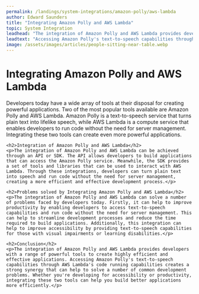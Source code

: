 ```yaml
---
permalink: /landings/system-integrations/amazon-polly/aws-lambda
author: Edward Saunders
title: "Integrating Amazon Polly and AWS Lambda"
topic: System Integration
leadhead: "The integration of Amazon Polly and AWS Lambda provides developers with a range of powerful tools to create highly efficient and effective applications"
leadtext: "Accessing Amazon Polly's text-to-speech capabilities through AWS Lambda's code running capabilities creates a strong synergy that can help to solve a number of common development problems. Whether you're developing for accessibility or productivity, integrating these two tools can help you build better applications more efficiently."
image: /assets/images/articles/people-sitting-near-table.webp
---
```

<div class="arttext">	<h1>Integrating Amazon Polly and AWS Lambda</h1>
	<p>Developers today have a wide array of tools at their disposal for creating powerful applications. Two of the most popular tools available are Amazon Polly and AWS Lambda. Amazon Polly is a text-to-speech service that turns plain text into lifelike speech, while AWS Lambda is a compute service that enables developers to run code without the need for server management. Integrating these two tools can create even more powerful applications.</p>

	<h2>Integration of Amazon Polly and AWS Lambda</h2>
	<p>The integration of Amazon Polly and AWS Lambda can be achieved through an API or SDK. The API allows developers to build applications that can access the Amazon Polly service. Meanwhile, the SDK provides a set of tools and libraries that can be used to interact with AWS Lambda. Through these integrations, developers can turn plain text into speech and run code without the need for server management, creating a more efficient and effective development process.</p>

	<h2>Problems solved by Integrating Amazon Polly and AWS Lambda</h2>
	<p>The integration of Amazon Polly and AWS Lambda can solve a number of problems faced by developers today. Firstly, it can help to improve productivity by enabling developers to access text-to-speech capabilities and run code without the need for server management. This can help to streamline development processes and reduce the time required to build applications. Additionally, this integration can help to improve accessibility by providing text-to-speech capabilities for those with visual impairments or learning disabilities.</p>

	<h2>Conclusion</h2>
	<p>The integration of Amazon Polly and AWS Lambda provides developers with a range of powerful tools to create highly efficient and effective applications. Accessing Amazon Polly's text-to-speech capabilities through AWS Lambda's code running capabilities creates a strong synergy that can help to solve a number of common development problems. Whether you're developing for accessibility or productivity, integrating these two tools can help you build better applications more efficiently.</p>
</div>